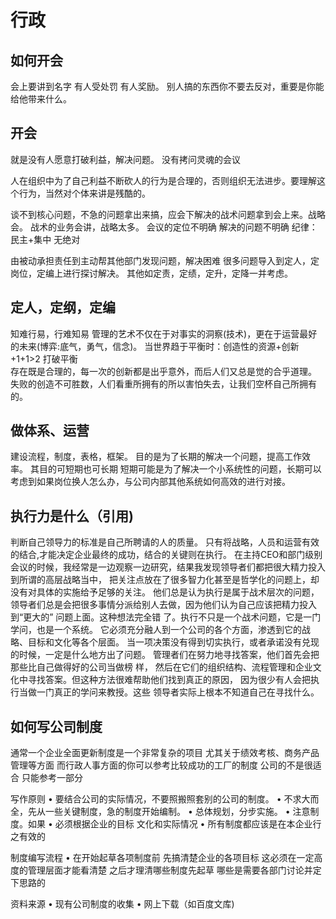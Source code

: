 # 行政
## 如何开会
会上要讲到名字
有人受处罚
有人奖励。
别人搞的东西你不要去反对，重要是你能给他带来什么。
## 开会
就是没有人愿意打破利益，解决问题。
没有拷问灵魂的会议

人在组织中为了自己利益不断砍人的行为是合理的，否则组织无法进步。要理解这个行为，当然对个体来讲是残酷的。

谈不到核心问题，不急的问题拿出来搞，应会下解决的战术问题拿到会上来。战略会。
战术的业务会讲，战略太多。
会议的定位不明确
解决的问题不明确
纪律：民主+集中		无绝对

由被动承担责任到主动帮其他部门发现问题，解决困难
很多问题导入到定人，定岗位，定编上进行探讨解决。
其他如定责，定绩，定升，定降一并考虑。

## 定人，定纲，定编
知难行易，行难知易
管理的艺术不仅在于对事实的洞察(技术)，更在于运营最好的未来(博弈:底气，勇气，信念)。
当世界趋于平衡时：创造性的资源+创新+1+1>2     打破平衡   
存在既是合理的，每一次的创新都是出乎意外，而后人们又总是觉的合乎道理。
失败的创造不可胜数，人们看重所拥有的所以害怕失去，让我们空杯自己所拥有的。

## 做体系、运营
建设流程，制度，表格，框架。
目的是为了长期的解决一个问题，提高工作效率。
其目的可短期也可长期
短期可能是为了解决一个小系统性的问题，长期可以考虑到如果岗位换人怎么办，与公司内部其他系统如何高效的进行对接。

## 执行力是什么（引用) 
判断自己领导力的标准是自己所聘请的人的质量。
只有将战略，人员和运营有效的结合,才能决定企业最终的成功，结合的关键则在执行。
在主持CEO和部门级别会议的时候，我经常是一边观察一边研究，结果我发现领导者们都把很大精力投入到所谓的高层战略当中，
 把关注点放在了很多智力化甚至是哲学化的问题上，却没有对具体的实施给予足够的关注。
他们总是认为执行是属于战术层次的问题，领导者们总是会把很多事情分派给别人去做，因为他们认为自己应该把精力投入到“更大的”
问题上面。这种想法完全错 了。执行不只是一个战术问题，它是一门学问，也是一个系统。
它必须充分融人到一个公司的各个方面，渗透到它的战略、目标和文化等各个层面。
当一项决策没有得到切实执行，或者承诺没有兑现的时候，一定是什么地方出了问题。
管理者们在努力地寻找答案，他们首先会把那些比自己做得好的公司当做榜 样，
然后在它们的组织结构、流程管理和企业文化中寻找答案。但这种方法很难帮助他们找到真正的原因，
因为很少有人会把执行当做一门真正的学问来教授。这些 领导者实际上根本不知道自己在寻找什么。

## 如何写公司制度
通常一个企业全面更新制度是一个非常复杂的项目 尤其关于绩效考核、商务产品管理等方面 
而行政人事方面的你可以参考比较成功的工厂的制度 公司的不是很适合 只能参考一部分

写作原则
•	要结合公司的实际情况，不要照搬照套别的公司的制度。
•	不求大而全，先从一些关键制度，急的制度开始编制。
•	总体规划，分步实施。
•	注意制度。如果
•	必须根据企业的目标 文化和实际情况
•	所有制度都应该是在本企业行之有效的

制度编写流程
•	在开始起草各项制度前 先搞清楚企业的各项目标 这必须在一定高度的管理层面才能看清楚 
之后才理清哪些制度先起草 
哪些是需要各部门讨论并定下思路的 

资料来源
•	现有公司制度的收集
•	网上下载（如百度文库)


